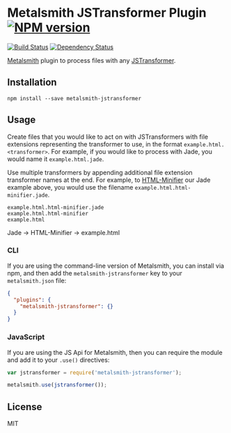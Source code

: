 # Metalsmith JSTransformer Plugin [![NPM version](https://img.shields.io/npm/v/metalsmith-jstransformer.svg)](https://www.npmjs.org/package/metalsmith-jstransformer)

[![Build Status](https://img.shields.io/travis/RobLoach/metalsmith-jstransformer/master.svg)](https://travis-ci.org/RobLoach/metalsmith-jstransformer)
[![Dependency Status](https://david-dm.org/RobLoach/metalsmith-jstransformer.png)](https://david-dm.org/RobLoach/metalsmith-jstransformer)

[Metalsmith](http://metalsmith.io) plugin to process files with any [JSTransformer](http://github.com/jstransformers).

## Installation

    npm install --save metalsmith-jstransformer

## Usage

Create files that you would like to act on with JSTransformers with file extensions representing the transformer to use, in the format `example.html.<transformer>`. For example, if you would like to process with Jade, you would name it `example.html.jade`.

Use multiple transformers by appending additional file extension transformer names at the end. For example, to [HTML-Minifier](https://github.com/jstransformers/jstransformer-html-minifier) our Jade example above, you would use the filename `example.html.html-minifier.jade`.

```
example.html.html-minifier.jade
example.html.html-minifier
example.html
```

Jade -> HTML-Minifier -> example.html

### CLI

If you are using the command-line version of Metalsmith, you can install via npm, and then add the
`metalsmith-jstransformer` key to your `metalsmith.json` file:

```json
{
  "plugins": {
    "metalsmith-jstransformer": {}
  }
}
```

### JavaScript

If you are using the JS Api for Metalsmith, then you can require the module and add it to your
`.use()` directives:

```js
var jstransformer = require('metalsmith-jstransformer');

metalsmith.use(jstransformer());
```

## License

MIT
